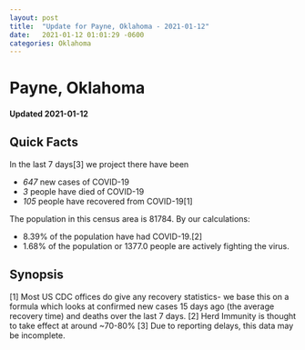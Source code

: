 ```yaml
---
layout: post
title:  "Update for Payne, Oklahoma - 2021-01-12"
date:   2021-01-12 01:01:29 -0600
categories: Oklahoma
---
```


# Payne, Oklahoma
#### Updated 2021-01-12

## Quick Facts

In the last 7 days[3] we project there have been
- *647* new cases of COVID-19
- *3* people have died of COVID-19
- *105* people have recovered from COVID-19[1]

The population in this census area is 81784. By our calculations:
- 8.39% of the population have had COVID-19.[2]
- 1.68% of the population or 1377.0 people are actively fighting the virus.

## Synopsis




[1] Most US CDC offices do give any recovery statistics- we base this on a formula which looks at confirmed new cases
15 days ago (the average recovery time) and deaths over the last 7 days.
[2] Herd Immunity is thought to take effect at around ~70-80%
[3] Due to reporting delays, this data may be incomplete. 
    